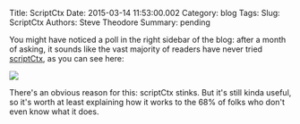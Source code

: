 Title: ScriptCtx
Date: 2015-03-14 11:53:00.002
Category: blog
Tags: 
Slug: ScriptCtx
Authors: Steve Theodore
Summary: pending

You might have noticed a poll in the right sidebar of the blog:  after a month of asking, it sounds like the vast majority of readers have never tried [scriptCtx](http://download.autodesk.com/us/maya/2011help/CommandsPython/scriptCtx.html), as you can see here:  
  


[![](http://1.bp.blogspot.com/-nyzePoD-TCQ/VQSDhjpJcEI/AAAAAAABLlc/vC5gm2L9nD4/s1600/poll.jpg)](http://1.bp.blogspot.com/-nyzePoD-TCQ/VQSDhjpJcEI/AAAAAAABLlc/vC5gm2L9nD4/s1600/poll.jpg)

  
There's an obvious reason for this: scriptCtx stinks.  But it's still kinda useful, so it's worth at least explaining how it works to the 68% of folks who don't even know what it does.


